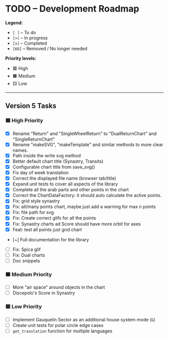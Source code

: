# TODO – Development Roadmap

**Legend:**

- `[ ]` – To do
- `[>]` – In progress
- `[x]` – Completed
- `[KO]` – Removed / No longer needed

**Priority levels:**

- 🟥 High
- 🟧 Medium
- 🟨 Low

---

## Version 5 Tasks

### 🟥 High Priority

- [x] Rename "Return" and "SingleWheelReturn" to "DualReturnChart" and "SingleReturnChart"
- [x] Rename "makeSVG", "makeTemplate" and similar methods to more clear names.
- [x] Path inside the write svg method
- [x] Better default chart title (Synastry, Transits)
- [x] Configurable chart title from save_svg()
- [x] Fix day of week translation
- [x] Correct the displayed file name (browser tab/title)
- [x] Expand unit tests to cover all aspects of the library
- [x] Complete all the arab parts and other points in the chart
- [x] Correct the ChartDataFactory: it should auto calculate the active points.
- [x] Fix: grid style synastry
- [x] Fix: all/many points chart, maybe just add a warning for max n points
- [x] Fix: file path for svg
- [x] Fix: Create correct glifs for all the points
- [x] Fix: Synastry charts ad Score should have more orbit for axes
- [x] Feat: test all points just grid chart

- [~] Full documentation for the library
- [ ] Fix: Spica glif
- [ ] Fix: Dual charts
- [ ] Doc snippets

### 🟧 Medium Priority

- [ ] More "air space" around objects in the chart
- [ ] Discepolo's Score in Synastry

### 🟨 Low Priority

- [ ] Implement Gauquelin Sector as an additional house system mode (`G`)
- [ ] Create unit tests for polar circle edge cases
- [ ] `get_trasnlation` function for multiple languages
